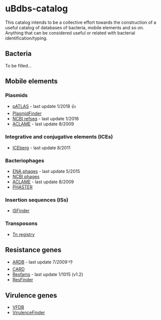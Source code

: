 # uBdbs-catalog

This catalog intends to be a collective effort towards the construction
of a useful catalog of databases of bacteria, mobile elements and so on.
Anything that can be considered useful or related with bacterial
identification/typing.

## Bacteria

To be filled...

## Mobile elements

### Plasmids

* [pATLAS](www.patlas.site) - last update 1/2018 :+1:
* [PlasmidFinder](https://cge.cbs.dtu.dk/services/PlasmidFinder/)
* [NCBI refseq](ftp://ftp.ncbi.nlm.nih.gov/refseq/release/plasmid/) -
last update 1/2018
* [ACLAME](http://aclame.ulb.ac.be/) - last update 8/2009

### Integrative and conjugative elements (ICEs)

* [ICEberg](http://db-mml.sjtu.edu.cn/ICEberg/) - last update 8/2011

### Bacteriophages

* [ENA phages](https://www.ebi.ac.uk/genomes/phage.html) - last update 5/2015
* [NCBI phages](https://www.ncbi.nlm.nih.gov/genomes/GenomesGroup.cgi?taxid=10239&host=bacteria)
* [ACLAME](http://aclame.ulb.ac.be/) - last update 8/2009
* [PHASTER](http://phaster.ca/)

### Insertion sequences (ISs)

* [ISFinder](https://www-is.biotoul.fr/)

### Transposons

* [Tn registry](http://transposon.lstmed.ac.uk/tn-registry)

## Resistance genes

* [ARDB](https://ardb.cbcb.umd.edu/) - last update 7/2009 :-1:
* [CARD](https://card.mcmaster.ca/)
* [Resfams](http://www.dantaslab.org/resfams/) - last update 1/1015 (v1.2)
* [ResFinder](https://cge.cbs.dtu.dk/services/ResFinder/)

## Virulence genes

* [VFDB](http://www.mgc.ac.cn/VFs/)
* [VirulenceFinder](https://cge.cbs.dtu.dk/services/VirulenceFinder/)
